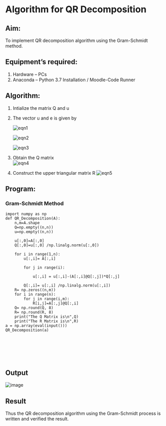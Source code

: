 # Algorithm for QR Decomposition
## Aim:
To implement QR decomposition algorithm using the Gram-Schmidt method.
## Equipment’s required:
1.	Hardware – PCs
2.	Anaconda – Python 3.7 Installation / Moodle-Code Runner
## Algorithm:
1.	Intialize the matrix Q and u
2.	The vector u and e is given by

    ![eqn1](./ex4.jpg)

    ![eqn2](./ex6.jpg)

    ![eqn3](./ex3.jpg)

3.	Obtain the Q matrix   
    ![eqn4](./ex1.jpg)
4.	Construct the upper triangular matrix R
    ![eqn5](./ex2.jpg)



## Program:
### Gram-Schmidt Method
```
import numpy as np
def QR_Decomposition(A):
    n,m=A.shape
    Q=np.empty((n,n))
    u=np.empty((n,n))
    
    u[:,0]=A[:,0]
    Q[:,0]=u[:,0] /np.linalg.norm(u[:,0])
    
    for i in range(1,n):
        u[:,i]= A[:,i]
    
        for j in range(i):
    
            u[:,i] = u[:,i]-(A[:,i]@Q[:,j])*Q[:,j]
    
        Q[:,i]= u[:,i] /np.linalg.norm(u[:,i])
    R= np.zeros((n,m))
    for i in range(n):
        for j in range(i,m):
            R[i,j]=A[:,j]@Q[:,i]
    Q= np.round(Q, 8)
    R= np.round(R, 8)
    print("The Q Matrix is\n",Q)
    print("The R Matrix is\n",R)
a = np.array(eval(input()))
QR_Decomposition(a)







```

## Output

![image](https://github.com/user-attachments/assets/1f746f5f-2a63-490a-9f0a-31bb8c5597b7)


## Result
Thus the QR decomposition algorithm using the Gram-Schmidt process is written and verified the result.
